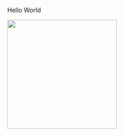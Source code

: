 Hello World


<p float="center">
    <img src="https://user-images.githubusercontent.com/34350063/81058431-b8058c80-8ece-11ea-88d0-77aea2f4c94d.jpg" width="250" height="250">
</p>